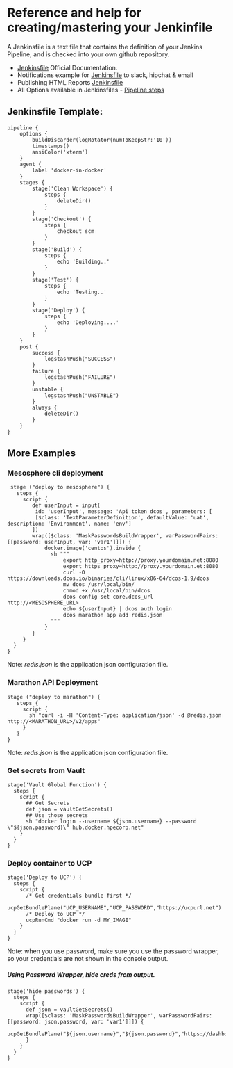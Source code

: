 # Reference and help for creating/mastering your Jenkinfile

A Jenkinsfile is a text file that contains the definition of your Jenkins Pipeline, and is checked into your own github repository.

* [Jenkinsfile](https://jenkins.io/doc/book/pipeline/jenkinsfile) Official Documentation.
* Notifications example for [Jenkinsfile](https://jenkins.io/blog/2017/02/15/declarative-notifications/) to slack, hipchat & email
* Publishing HTML Reports [Jenkinsfile](https://jenkins.io/blog/2017/02/10/declarative-html-publisher/)
* All Options available in Jenkinsfiles - [Pipeline steps](https://jenkins.io/doc/pipeline/steps/)

## Jenkinsfile Template:
```
pipeline {
    options {
        buildDiscarder(logRotator(numToKeepStr:'10'))
        timestamps()
        ansiColor('xterm')
    }
    agent {
        label 'docker-in-docker'
    }
    stages {
        stage('Clean Workspace') {
            steps {
                deleteDir()
            }
        }
        stage('Checkout') {
            steps {
                checkout scm
            }
        }
        stage('Build') {
            steps {
                echo 'Building..'
            }
        }
        stage('Test') {
            steps {
                echo 'Testing..'
            }
        }
        stage('Deploy') {
            steps {
                echo 'Deploying....'
            }
        }
    }
    post {
        success {
            logstashPush("SUCCESS")
        }
        failure {
            logstashPush("FAILURE")
        }
        unstable {
            logstashPush("UNSTABLE")
        }
        always {
            deleteDir()
        }
    }
}
```

## More Examples

### Mesosphere cli deployment
```
 stage ("deploy to mesosphere") {
   steps {
     script {
        def userInput = input(
         id: 'userInput', message: 'Api token dcos', parameters: [
         [$class: 'TextParameterDefinition', defaultValue: 'uat', description: 'Environment', name: 'env']
        ])
        wrap([$class: 'MaskPasswordsBuildWrapper', varPasswordPairs: [[password: userInput, var: 'var1']]]) {
            docker.image('centos').inside {
              sh """
                  export http_proxy=http://proxy.yourdomain.net:8080
                  export https_proxy=http://proxy.yourdomain.et:8080
                  curl -O https://downloads.dcos.io/binaries/cli/linux/x86-64/dcos-1.9/dcos
                  mv dcos /usr/local/bin/
                  chmod +x /usr/local/bin/dcos
                  dcos config set core.dcos_url http://<MESOSPHERE_URL>
                  echo ${userInput} | dcos auth login
                  dcos marathon app add redis.json
              """
            }
        }
     }
  }
}
```
Note: _redis.json_  is the application json configuration file.

### Marathon API Deployment
```
stage ("deploy to marathon") {
   steps {
     script {
       sh "curl -i -H 'Content-Type: application/json' -d @redis.json http://<MARATHON_URL>/v2/apps"
     }
   }
}
```
Note: _redis.json_ is the application json configuration file.

### Get secrets from Vault
```
stage('Vault Global Function') {
  steps {
    script {
      ## Get Secrets
      def json = vaultGetSecrets()
      ## Use those secrets
      sh "docker login --username ${json.username} --password \"${json.password}\" hub.docker.hpecorp.net"
    }
  }
}
```

### Deploy container to UCP
```
stage('Deploy to UCP') {
  steps {
    script {
      /* Get credentials bundle first */
      ucpGetBundlePlane("UCP_USERNAME","UCP_PASSWORD","https://ucpurl.net")
      /* Deploy to UCP */
      ucpRunCmd "docker run -d MY_IMAGE"
    }
  }
}
```
Note: when you use password, make sure you use the password wrapper, so your credentials are not shown in the console output.

##### Using Password Wrapper, hide creds from output.
```
stage('hide passwords') {
  steps {
    script {
      def json = vaultGetSecrets()
      wrap([$class: 'MaskPasswordsBuildWrapper', varPasswordPairs: [[password: json.password, var: 'var1']]]) {
        ucpGetBundlePlane("${json.username}","${json.password}","https://dashboard.yourdomain.net")
      }
    }
  }
}
```
